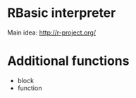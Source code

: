 RBasic interpreter
==================

Main idea: http://r-project.org/

Additional functions
====================

* block
* function 

